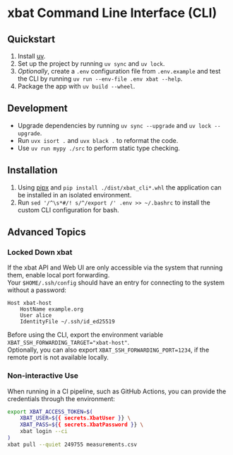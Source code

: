 # xbat Command Line Interface (CLI)

## Quickstart

1. Install [uv](https://docs.astral.sh/uv/).
2. Set up the project by running `uv sync` and `uv lock`.
3. _Optionally_, create a `.env` configuration file from `.env.example` and test the CLI by running `uv run --env-file .env xbat --help`.
4. Package the app with `uv build --wheel`.

## Development

+ Upgrade dependencies by running `uv sync --upgrade` and `uv lock --upgrade`.
+ Run `uvx isort .` and `uvx black .` to reformat the code.
+ Use `uv run mypy ./src` to perform static type checking.

## Installation

1. Using [pipx](https://pipx.pypa.io/stable/) and `pip install ./dist/xbat_cli*.whl` the application can be installed in an isolated environment.
2. Run `sed '/^\s*#/! s/^/export /' .env >> ~/.bashrc` to install the custom CLI configuration for bash.

## Advanced Topics

### Locked Down xbat

If the xbat API and Web UI are only accessible via the system that running them, enable local port forwarding.  
Your `$HOME/.ssh/config` should have an entry for connecting to the system without a password:

```ssh
Host xbat-host
	HostName example.org
	User alice
	IdentityFile ~/.ssh/id_ed25519
```

Before using the CLI, export the environment variable `XBAT_SSH_FORWARDING_TARGET="xbat-host"`.  
Optionally, you can also export `XBAT_SSH_FORWARDING_PORT=1234`, if the remote port is not available locally.

### Non-interactive Use

When running in a CI pipeline, such as GitHub Actions,
you can provide the credentials through the environment:

```bash
export XBAT_ACCESS_TOKEN=$(
    XBAT_USER=${{ secrets.XbatUser }} \
    XBAT_PASS=${{ secrets.XbatPassword }} \
    xbat login --ci
)
xbat pull --quiet 249755 measurements.csv
```
